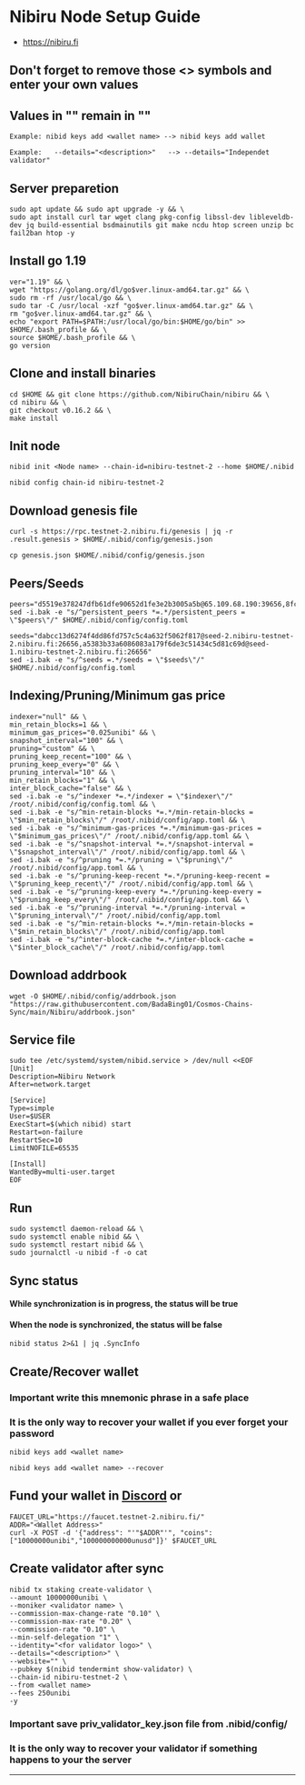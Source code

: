 # Nibiru Node Setup Guide
* https://nibiru.fi

## Don't forget to remove those <> symbols and enter your own values
## Values in "" remain in ""
```
Example: nibid keys add <wallet name> --> nibid keys add wallet

Example:   --details="<description>"   --> --details="Independet validator"
```

## Server preparetion
```
sudo apt update && sudo apt upgrade -y && \
sudo apt install curl tar wget clang pkg-config libssl-dev libleveldb-dev jq build-essential bsdmainutils git make ncdu htop screen unzip bc fail2ban htop -y
```
## Install go 1.19
```
ver="1.19" && \
wget "https://golang.org/dl/go$ver.linux-amd64.tar.gz" && \
sudo rm -rf /usr/local/go && \
sudo tar -C /usr/local -xzf "go$ver.linux-amd64.tar.gz" && \
rm "go$ver.linux-amd64.tar.gz" && \
echo "export PATH=$PATH:/usr/local/go/bin:$HOME/go/bin" >> $HOME/.bash_profile && \
source $HOME/.bash_profile && \
go version
```
## Clone and install binaries
```
cd $HOME && git clone https://github.com/NibiruChain/nibiru && \
cd nibiru && \
git checkout v0.16.2 && \
make install
```
## Init node
```
nibid init <Node name> --chain-id=nibiru-testnet-2 --home $HOME/.nibid

nibid config chain-id nibiru-testnet-2
```
## Download genesis file
```
curl -s https://rpc.testnet-2.nibiru.fi/genesis | jq -r .result.genesis > $HOME/.nibid/config/genesis.json

cp genesis.json $HOME/.nibid/config/genesis.json
```
## Peers/Seeds
```
peers="d5519e378247dfb61dfe90652d1fe3e2b3005a5b@65.109.68.190:39656,8fc35f8c603f2d7752ad3af0a93b12beffc556bb@144.76.30.36:15652,2ec6cb2a83c178fb490a992a3bd6a5c142c3fc61@135.181.20.30:26656,c65d746f84ef55510accfd49e6df224eb942e1f5@35.229.57.190:26656"
sed -i.bak -e "s/^persistent_peers *=.*/persistent_peers = \"$peers\"/" $HOME/.nibid/config/config.toml

seeds="dabcc13d6274f4dd86fd757c5c4a632f5062f817@seed-2.nibiru-testnet-2.nibiru.fi:26656,a5383b33a6086083a179f6de3c51434c5d81c69d@seed-1.nibiru-testnet-2.nibiru.fi:26656"
sed -i.bak -e "s/^seeds =.*/seeds = \"$seeds\"/" $HOME/.nibid/config/config.toml
```
## Indexing/Pruning/Minimum gas price
```
indexer="null" && \
min_retain_blocks=1 && \
minimum_gas_prices="0.025unibi" && \
snapshot_interval="100" && \
pruning="custom" && \
pruning_keep_recent="100" && \
pruning_keep_every="0" && \
pruning_interval="10" && \
min_retain_blocks="1" && \
inter_block_cache="false" && \
sed -i.bak -e "s/^indexer *=.*/indexer = \"$indexer\"/" /root/.nibid/config/config.toml && \
sed -i.bak -e "s/^min-retain-blocks *=.*/min-retain-blocks = \"$min_retain_blocks\"/" /root/.nibid/config/app.toml && \
sed -i.bak -e "s/^minimum-gas-prices *=.*/minimum-gas-prices = \"$minimum_gas_prices\"/" /root/.nibid/config/app.toml && \
sed -i.bak -e "s/^snapshot-interval *=.*/snapshot-interval = \"$snapshot_interval\"/" /root/.nibid/config/app.toml && \
sed -i.bak -e "s/^pruning *=.*/pruning = \"$pruning\"/" /root/.nibid/config/app.toml && \
sed -i.bak -e "s/^pruning-keep-recent *=.*/pruning-keep-recent = \"$pruning_keep_recent\"/" /root/.nibid/config/app.toml && \
sed -i.bak -e "s/^pruning-keep-every *=.*/pruning-keep-every = \"$pruning_keep_every\"/" /root/.nibid/config/app.toml && \
sed -i.bak -e "s/^pruning-interval *=.*/pruning-interval = \"$pruning_interval\"/" /root/.nibid/config/app.toml
sed -i.bak -e "s/^min-retain-blocks *=.*/min-retain-blocks = \"$min_retain_blocks\"/" /root/.nibid/config/app.toml
sed -i.bak -e "s/^inter-block-cache *=.*/inter-block-cache = \"$inter_block_cache\"/" /root/.nibid/config/app.toml
```
## Download addrbook
```
wget -O $HOME/.nibid/config/addrbook.json "https://raw.githubusercontent.com/BadaBing01/Cosmos-Chains-Sync/main/Nibiru/addrbook.json"
```
## Service file
```
sudo tee /etc/systemd/system/nibid.service > /dev/null <<EOF
[Unit]
Description=Nibiru Network
After=network.target

[Service]
Type=simple
User=$USER
ExecStart=$(which nibid) start
Restart=on-failure
RestartSec=10
LimitNOFILE=65535

[Install]
WantedBy=multi-user.target
EOF
```
## Run
```
sudo systemctl daemon-reload && \
sudo systemctl enable nibid && \
sudo systemctl restart nibid && \
sudo journalctl -u nibid -f -o cat
```
## Sync status
#### While synchronization is in progress, the status will be true
#### When the node is synchronized, the status will be false
```
nibid status 2>&1 | jq .SyncInfo
```
## Create/Recover wallet
### Important write this mnemonic phrase in a safe place
### It is the only way to recover your wallet if you ever forget your password
```
nibid keys add <wallet name>

nibid keys add <wallet name> --recover
```
## Fund your wallet in [Discord](https://discord.gg/m8q6JJUvUC) or

```
FAUCET_URL="https://faucet.testnet-2.nibiru.fi/"
ADDR="<Wallet Address>" 
curl -X POST -d '{"address": "'"$ADDR"'", "coins": ["10000000unibi","100000000000unusd"]}' $FAUCET_URL
```

## Create validator after sync
```
nibid tx staking create-validator \
--amount 10000000unibi \
--moniker <validator name> \
--commission-max-change-rate "0.10" \
--commission-max-rate "0.20" \
--commission-rate "0.10" \
--min-self-delegation "1" \
--identity="<for validator logo>" \
--details="<description>" \
--website="" \
--pubkey $(nibid tendermint show-validator) \
--chain-id nibiru-testnet-2 \
--from <wallet name>
--fees 250unibi
-y
```
### Important save priv_validator_key.json file from .nibid/config/
### It is the only way to recover your validator if something happens to your the server
___
